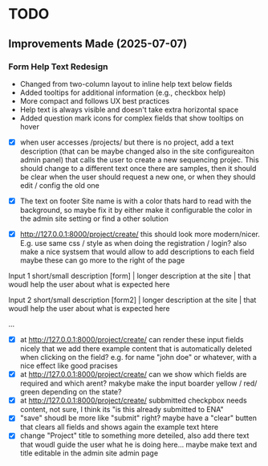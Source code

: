 
# TODO

## Improvements Made (2025-07-07)

### Form Help Text Redesign
- Changed from two-column layout to inline help text below fields
- Added tooltips for additional information (e.g., checkbox help)
- More compact and follows UX best practices
- Help text is always visible and doesn't take extra horizontal space
- Added question mark icons for complex fields that show tooltips on hover

- [x] when user accesses /projects/ but there is no project, add a text description (that can be maybe changed also in the site configureaiton admin panel) that calls the user to create a new sequencing projec. This should change to a different text once there are samples, then it should be clear when the user should request a new one, or when they should edit / config the old one


-[x] The text on footer Site name is with a color thats hard to read with the background, so maybe fix it by either make it configurable the color in the admin site setting or find a other solution
- [x] http://127.0.0.1:8000/project/create/ this should look more modern/nicer. E.g. use same css / style as when doing the registration / login? also make a nice systsem that would allow to add descriptions to each field maybe these can go more to the right of the page 

Input 1
short/small description
[form]                   | longer description at the site 
                         | that woudl help the user about what is expected here

Input 2
short/small description
[form2]                  | longer description at the site 
                         | that woudl help the user about what is expected here

...

- [x] at  http://127.0.0.1:8000/project/create/  can render these input fields nicely that we add there example content that is automatically deleted when clicking on the field? e.g. for name "john doe" or whatever, with a nice effect like good pracises 
- [x] at  http://127.0.0.1:8000/project/create/  can we show which fields are required and which arent? makybe make the input boarder yellow / red/ green depending on the state? 
- [x] at  http://127.0.0.1:8000/project/create/  subbmitted checkpbox needs content, not sure, I think its "is this already submitted to ENA" 
- [x] "save" shoudl be more like "submit" right? maybe have a "clear" butten that clears all fields and shows again the example text htere 
- [x] change "Project" title to something more deteiled, also add there text that woudl guide the user what he is doing here... maybe make text and title editable in the admin site admin page 